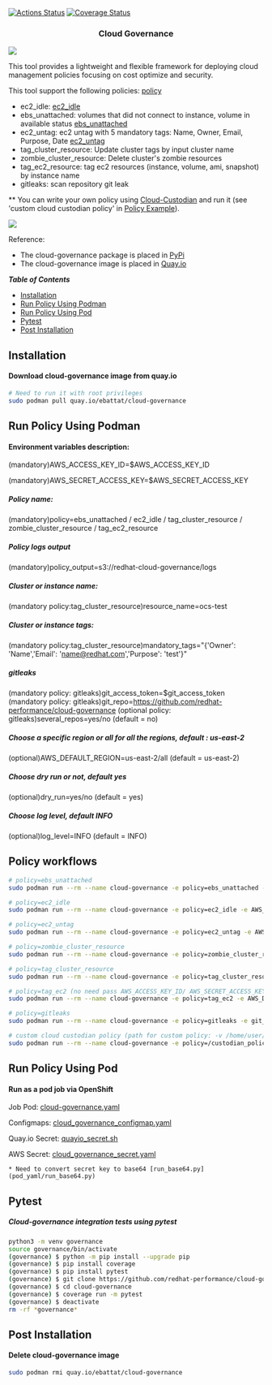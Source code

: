 
[![Actions Status](https://github.com/redhat-performance/cloud-governance/workflows/CI/badge.svg)](https://github.com/redhat-performance/cloud-governance/actions)
[![Coverage Status](https://coveralls.io/repos/github/redhat-performance/cloud-governance/badge.svg)](https://coveralls.io/github/redhat-performance/cloud-governance?branch=master)


<h3 align="center">Cloud Governance</h3>

![](images/cloud_governance1.png)

This tool provides a lightweight and flexible framework for deploying cloud management policies focusing on 
cost optimize and security.

This tool support the following policies:
[policy](cloud_governance/policy)

* ec2_idle: [ec2_idle](cloud_governance/policy/ec2_idle.yml)
* ebs_unattached: volumes that did not connect to instance, volume in available status [ebs_unattached](cloud_governance/policy/ebs_unattached.yml)
* ec2_untag: ec2 untag with 5 mandatory tags: Name, Owner, Email, Purpose, Date [ec2_untag](cloud_governance/policy/ec2_untag.yml)
* tag_cluster_resource: Update cluster tags by input cluster name 
* zombie_cluster_resource: Delete cluster's zombie resources
* tag_ec2_resource: tag ec2 resources (instance, volume, ami, snapshot) by instance name
* gitleaks: scan repository git leak  

** You can write your own policy using [Cloud-Custodian](https://cloudcustodian.io/docs/quickstart/index.html)
   and run it (see 'custom cloud custodian policy' in [Policy Example](#policy-examples)).

![](images/quay.io.png)

Reference:
* The cloud-governance package is placed in [PyPi](https://pypi.org/project/cloud-governance/)
* The cloud-governance image is placed in [Quay.io](https://quay.io/repository/ebattat/cloud-governance)

_**Table of Contents**_

<!-- TOC -->
- [Installation](#installation)
- [Run Policy Using Podman](#run-policy-using-podman)
- [Run Policy Using Pod](#run-policy-using-pod)
- [Pytest](#pytest)
- [Post Installation](#post-installation)

<!-- /TOC -->

## Installation

#### Download cloud-governance image from quay.io
```sh
# Need to run it with root privileges
sudo podman pull quay.io/ebattat/cloud-governance
```

## Run Policy Using Podman

#### Environment variables description:

(mandatory)AWS_ACCESS_KEY_ID=$AWS_ACCESS_KEY_ID

(mandatory)AWS_SECRET_ACCESS_KEY=$AWS_SECRET_ACCESS_KEY

##### Policy name:
(mandatory)policy=ebs_unattached / ec2_idle / tag_cluster_resource / zombie_cluster_resource / tag_ec2_resource

##### Policy logs output
(mandatory)policy_output=s3://redhat-cloud-governance/logs

##### Cluster or instance name:
(mandatory policy:tag_cluster_resource)resource_name=ocs-test

##### Cluster or instance tags:
(mandatory policy:tag_cluster_resource)mandatory_tags="{'Owner': 'Name','Email': 'name@redhat.com','Purpose': 'test'}"

##### gitleaks
(mandatory policy: gitleaks)git_access_token=$git_access_token
(mandatory policy: gitleaks)git_repo=https://github.com/redhat-performance/cloud-governance
(optional policy: gitleaks)several_repos=yes/no (default = no)

##### Choose a specific region or all for all the regions, default : us-east-2
(optional)AWS_DEFAULT_REGION=us-east-2/all (default = us-east-2)

##### Choose dry run or not, default yes
(optional)dry_run=yes/no (default = yes)

##### Choose log level, default INFO
(optional)log_level=INFO (default = INFO)

## Policy workflows
```sh
# policy=ebs_unattached
sudo podman run --rm --name cloud-governance -e policy=ebs_unattached -e AWS_ACCESS_KEY_ID=$AWS_ACCESS_KEY_ID -e AWS_SECRET_ACCESS_KEY=$AWS_SECRET_ACCESS_KEY -e AWS_DEFAULT_REGION=us-east-2 -e dry_run=yes -e policy_output=s3://redhat-cloud-governance/logs -e log_level=INFO quay.io/ebattat/cloud-governance

# policy=ec2_idle
sudo podman run --rm --name cloud-governance -e policy=ec2_idle -e AWS_ACCESS_KEY_ID=$AWS_ACCESS_KEY_ID -e AWS_SECRET_ACCESS_KEY=$AWS_SECRET_ACCESS_KEY -e AWS_DEFAULT_REGION=us-east-2 -e dry_run=yes -e policy_output=s3://redhat-cloud-governance/logs -e log_level=INFO quay.io/ebattat/cloud-governance

# policy=ec2_untag
sudo podman run --rm --name cloud-governance -e policy=ec2_untag -e AWS_ACCESS_KEY_ID=$AWS_ACCESS_KEY_ID -e AWS_SECRET_ACCESS_KEY=$AWS_SECRET_ACCESS_KEY -e AWS_DEFAULT_REGION=us-east-2 -e dry_run=yes -e policy_output=s3://redhat-cloud-governance/logs -e log_level=INFO quay.io/ebattat/cloud-governance

# policy=zombie_cluster_resource
sudo podman run --rm --name cloud-governance -e policy=zombie_cluster_resource -e AWS_ACCESS_KEY_ID=$AWS_ACCESS_KEY_ID -e AWS_SECRET_ACCESS_KEY=$AWS_SECRET_ACCESS_KEY -e AWS_DEFAULT_REGION=us-east-2 -e dry_run=yes -e log_level=INFO quay.io/ebattat/cloud-governance

# policy=tag_cluster_resource
sudo podman run --rm --name cloud-governance -e policy=tag_cluster_resource -e AWS_ACCESS_KEY_ID=$AWS_ACCESS_KEY_ID -e AWS_SECRET_ACCESS_KEY=$AWS_SECRET_ACCESS_KEY -e AWS_DEFAULT_REGION=us-east-2 -e dry_run=yes -e resource_name=ocs-test -e mandatory_tags="{'Owner': 'Name','Email': 'name@redhat.com','Purpose': 'test'}" -e log_level=INFO -v /etc/localtime:/etc/localtime quay.io/ebattat/cloud-governance

# policy=tag_ec2 (no need pass AWS_ACCESS_KEY_ID/ AWS_SECRET_ACCESS_KEY using role)
sudo podman run --rm --name cloud-governance -e policy=tag_ec2 -e AWS_DEFAULT_REGION=us-east-2 -e dry_run=no -e resource_name=ocp-orch-perf -e mandatory_tags="{'Owner': 'Name','Email': 'name@redhat.com','Purpose': 'test'}" -e log_level=INFO -v /etc/localtime:/etc/localtime quay.io/ebattat/cloud-governance

# policy=gitleaks
sudo podman run --rm --name cloud-governance -e policy=gitleaks -e git_access_token=$git_access_token -e git_repo=https://github.com/redhat-performance/cloud-governance -e several_repos=no -e log_level=INFO quay.io/ebattat/cloud-governance

# custom cloud custodian policy (path for custom policy: -v /home/user/custodian_policy:/custodian_policy)
sudo podman run --rm --name cloud-governance -e policy=/custodian_policy/policy.yml -e AWS_ACCESS_KEY_ID=$AWS_ACCESS_KEY_ID -e AWS_SECRET_ACCESS_KEY=$AWS_SECRET_ACCESS_KEY -e AWS_DEFAULT_REGION=us-east-2 -e dry_run=yes -e policy_output=s3://redhat-cloud-governance/logs -e log_level=INFO -v /home/user/custodian_policy:/custodian_policy --privileged quay.io/ebattat/cloud-governance

```

## Run Policy Using Pod

#### Run as a pod job via OpenShift

Job Pod: [cloud-governance.yaml](pod_yaml/cloud-governance.yaml)

Configmaps: [cloud_governance_configmap.yaml](pod_yaml/cloud_governance_configmap.yaml)

Quay.io Secret: [quayio_secret.sh](pod_yaml/quayio_secret.sh)

AWS Secret: [cloud_governance_secret.yaml](pod_yaml/cloud_governance_secret.yaml)

    * Need to convert secret key to base64 [run_base64.py](pod_yaml/run_base64.py)

## Pytest

##### Cloud-governance integration tests using pytest
```sh
python3 -m venv governance
source governance/bin/activate
(governance) $ python -m pip install --upgrade pip
(governance) $ pip install coverage
(governance) $ pip install pytest
(governance) $ git clone https://github.com/redhat-performance/cloud-governance
(governance) $ cd cloud-governance
(governance) $ coverage run -m pytest
(governance) $ deactivate
rm -rf *governance*
```

## Post Installation

#### Delete cloud-governance image
```sh
sudo podman rmi quay.io/ebattat/cloud-governance
```
